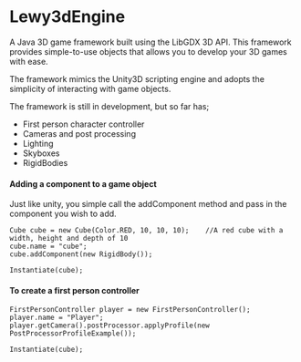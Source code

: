 # Lewy3dEngine
A Java 3D game framework built using the LibGDX 3D API. This framework provides simple-to-use objects that allows you
to develop your 3D games with ease.

The framework mimics the Unity3D scripting engine and adopts the simplicity of interacting with game objects.

The framework is still in development, but so far has;
- First person character controller
- Cameras and post processing
- Lighting
- Skyboxes
- RigidBodies

#### Adding a component to a game object
Just like unity, you simple call the addComponent method and pass in the component you wish to add.
```
Cube cube = new Cube(Color.RED, 10, 10, 10);    //A red cube with a width, height and depth of 10
cube.name = "cube";
cube.addComponent(new RigidBody());

Instantiate(cube);
```

#### To create a first person controller
```
FirstPersonController player = new FirstPersonController();
player.name = "Player";
player.getCamera().postProcessor.applyProfile(new PostProcessorProfileExample());

Instantiate(cube);
```